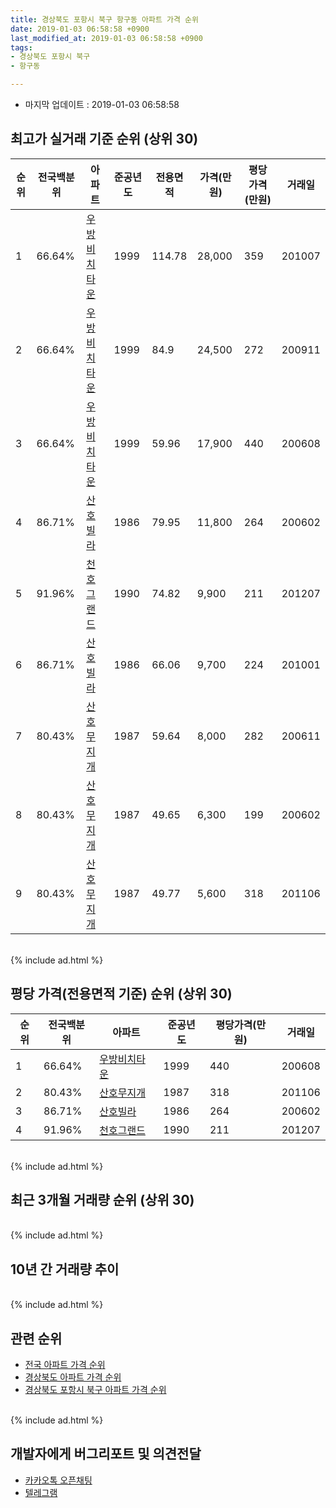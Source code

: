 ```yaml
---
title: 경상북도 포항시 북구 항구동 아파트 가격 순위
date: 2019-01-03 06:58:58 +0900
last_modified_at: 2019-01-03 06:58:58 +0900
tags:
- 경상북도 포항시 북구
- 항구동

---
```


* 마지막 업데이트 : 2019-01-03 06:58:58

## 최고가 실거래 기준 순위 (상위 30)


|순위|전국백분위|아파트|준공년도|전용면적|가격(만원)|평당가격(만원)|거래일|
|---|---|---|---|---|---|---|---|
|1|66.64%|[우방비치타운](https://search.naver.com/search.naver?query=%EA%B2%BD%EC%83%81%EB%B6%81%EB%8F%84+%ED%8F%AC%ED%95%AD%EC%8B%9C+%EB%B6%81%EA%B5%AC+%ED%95%AD%EA%B5%AC%EB%8F%99+%EC%9A%B0%EB%B0%A9%EB%B9%84%EC%B9%98%ED%83%80%EC%9A%B4)|1999|114.78|28,000|359|201007|
|2|66.64%|[우방비치타운](https://search.naver.com/search.naver?query=%EA%B2%BD%EC%83%81%EB%B6%81%EB%8F%84+%ED%8F%AC%ED%95%AD%EC%8B%9C+%EB%B6%81%EA%B5%AC+%ED%95%AD%EA%B5%AC%EB%8F%99+%EC%9A%B0%EB%B0%A9%EB%B9%84%EC%B9%98%ED%83%80%EC%9A%B4)|1999|84.9|24,500|272|200911|
|3|66.64%|[우방비치타운](https://search.naver.com/search.naver?query=%EA%B2%BD%EC%83%81%EB%B6%81%EB%8F%84+%ED%8F%AC%ED%95%AD%EC%8B%9C+%EB%B6%81%EA%B5%AC+%ED%95%AD%EA%B5%AC%EB%8F%99+%EC%9A%B0%EB%B0%A9%EB%B9%84%EC%B9%98%ED%83%80%EC%9A%B4)|1999|59.96|17,900|440|200608|
|4|86.71%|[산호빌라](https://search.naver.com/search.naver?query=%EA%B2%BD%EC%83%81%EB%B6%81%EB%8F%84+%ED%8F%AC%ED%95%AD%EC%8B%9C+%EB%B6%81%EA%B5%AC+%ED%95%AD%EA%B5%AC%EB%8F%99+%EC%82%B0%ED%98%B8%EB%B9%8C%EB%9D%BC)|1986|79.95|11,800|264|200602|
|5|91.96%|[천호그랜드](https://search.naver.com/search.naver?query=%EA%B2%BD%EC%83%81%EB%B6%81%EB%8F%84+%ED%8F%AC%ED%95%AD%EC%8B%9C+%EB%B6%81%EA%B5%AC+%ED%95%AD%EA%B5%AC%EB%8F%99+%EC%B2%9C%ED%98%B8%EA%B7%B8%EB%9E%9C%EB%93%9C)|1990|74.82|9,900|211|201207|
|6|86.71%|[산호빌라](https://search.naver.com/search.naver?query=%EA%B2%BD%EC%83%81%EB%B6%81%EB%8F%84+%ED%8F%AC%ED%95%AD%EC%8B%9C+%EB%B6%81%EA%B5%AC+%ED%95%AD%EA%B5%AC%EB%8F%99+%EC%82%B0%ED%98%B8%EB%B9%8C%EB%9D%BC)|1986|66.06|9,700|224|201001|
|7|80.43%|[산호무지개](https://search.naver.com/search.naver?query=%EA%B2%BD%EC%83%81%EB%B6%81%EB%8F%84+%ED%8F%AC%ED%95%AD%EC%8B%9C+%EB%B6%81%EA%B5%AC+%ED%95%AD%EA%B5%AC%EB%8F%99+%EC%82%B0%ED%98%B8%EB%AC%B4%EC%A7%80%EA%B0%9C)|1987|59.64|8,000|282|200611|
|8|80.43%|[산호무지개](https://search.naver.com/search.naver?query=%EA%B2%BD%EC%83%81%EB%B6%81%EB%8F%84+%ED%8F%AC%ED%95%AD%EC%8B%9C+%EB%B6%81%EA%B5%AC+%ED%95%AD%EA%B5%AC%EB%8F%99+%EC%82%B0%ED%98%B8%EB%AC%B4%EC%A7%80%EA%B0%9C)|1987|49.65|6,300|199|200602|
|9|80.43%|[산호무지개](https://search.naver.com/search.naver?query=%EA%B2%BD%EC%83%81%EB%B6%81%EB%8F%84+%ED%8F%AC%ED%95%AD%EC%8B%9C+%EB%B6%81%EA%B5%AC+%ED%95%AD%EA%B5%AC%EB%8F%99+%EC%82%B0%ED%98%B8%EB%AC%B4%EC%A7%80%EA%B0%9C)|1987|49.77|5,600|318|201106|


<br>
{% include ad.html %}
<br>

## 평당 가격(전용면적 기준) 순위 (상위 30)


|순위|전국백분위|아파트|준공년도|평당가격(만원)|거래일|
|---|---|---|---|---|---|
|1|66.64%|[우방비치타운](https://search.naver.com/search.naver?query=%EA%B2%BD%EC%83%81%EB%B6%81%EB%8F%84+%ED%8F%AC%ED%95%AD%EC%8B%9C+%EB%B6%81%EA%B5%AC+%ED%95%AD%EA%B5%AC%EB%8F%99+%EC%9A%B0%EB%B0%A9%EB%B9%84%EC%B9%98%ED%83%80%EC%9A%B4)|1999|440|200608|
|2|80.43%|[산호무지개](https://search.naver.com/search.naver?query=%EA%B2%BD%EC%83%81%EB%B6%81%EB%8F%84+%ED%8F%AC%ED%95%AD%EC%8B%9C+%EB%B6%81%EA%B5%AC+%ED%95%AD%EA%B5%AC%EB%8F%99+%EC%82%B0%ED%98%B8%EB%AC%B4%EC%A7%80%EA%B0%9C)|1987|318|201106|
|3|86.71%|[산호빌라](https://search.naver.com/search.naver?query=%EA%B2%BD%EC%83%81%EB%B6%81%EB%8F%84+%ED%8F%AC%ED%95%AD%EC%8B%9C+%EB%B6%81%EA%B5%AC+%ED%95%AD%EA%B5%AC%EB%8F%99+%EC%82%B0%ED%98%B8%EB%B9%8C%EB%9D%BC)|1986|264|200602|
|4|91.96%|[천호그랜드](https://search.naver.com/search.naver?query=%EA%B2%BD%EC%83%81%EB%B6%81%EB%8F%84+%ED%8F%AC%ED%95%AD%EC%8B%9C+%EB%B6%81%EA%B5%AC+%ED%95%AD%EA%B5%AC%EB%8F%99+%EC%B2%9C%ED%98%B8%EA%B7%B8%EB%9E%9C%EB%93%9C)|1990|211|201207|


<br>
{% include ad.html %}
<br>

## 최근 3개월 거래량 순위 (상위 30)


<div style="width:100%;">
    <canvas id="deal_count_ranking" height="250"></canvas>
</div>


<script>
new Chart(document.getElementById("deal_count_ranking"), {
    type: 'horizontalBar',
    data: {
        labels: ['우방비치타운'],
        datasets: [{
            label: '실거래 수',
            data: [3],
            borderColor: "rgba(255, 0, 128, 1)",
            backgroundColor: "rgba(255, 0, 128, 0.5)",
            fill: false,
        }]
    },
    options: {
        responsive: true,
        title: {
            display: true,
            text: '최근 3개월 거래량 순위'
        },
        tooltips: {
            mode: 'index',
            intersect: false,
            callbacks: {
                title: function(tooltipItems, data) {
                    return "실거래 수:";
                },
                label: function(tooltipItem, data) {
                    return data.labels[tooltipItem.index] + ": " + tooltipItem.xLabel;
                }
            }
        },
        hover: {
            mode: 'nearest',
            intersect: true
        },
        scales: {
            xAxes: [{
                display: true,
                scaleLabel: {
                    display: true,
                    labelString: '실거래 수'
                },
                ticks: {
                    suggestedMin: 0,
                }
            }],
            yAxes: [{
                display: true,
                ticks: {
                    autoSkip: false,
                    callback: function(value, index, values) {
                        if (value.length > 15)
                            return value.substr(0, 13) + "...";
                        else
                            return value;
                    }
                },
                scaleLabel: {
                    display: false,
                }
            }]
        }
    }
});

</script>


<br>
{% include ad.html %}
<br>

## 10년 간 거래량 추이


<div style="width:100%;">
    <canvas id="deal_progress" height="250"></canvas>
</div>

<script>
new Chart(document.getElementById("deal_progress"), {
    type: 'line',
    data: {
        labels: ['200901','200902','200903','200904','200905','200906','200907','200908','200909','200910','200911','200912','201001','201002','201003','201004','201005','201006','201007','201008','201009','201010','201011','201012','201101','201102','201103','201104','201105','201106','201107','201108','201109','201110','201111','201112','201201','201202','201203','201204','201205','201206','201207','201208','201209','201210','201211','201212','201301','201302','201303','201304','201305','201306','201307','201308','201309','201310','201311','201312','201401','201402','201403','201404','201405','201406','201407','201408','201409','201410','201411','201412','201501','201502','201503','201504','201505','201506','201507','201508','201509','201510','201511','201512','201601','201602','201603','201604','201605','201606','201607','201608','201609','201610','201611','201612','201701','201702','201703','201704','201705','201706','201707','201708','201709','201710','201711','201712','201801','201802','201803','201804','201805','201806','201807','201808','201809','201810','201811','201812','201901'],
        datasets: [{
            label: '실거래 수',
            pointRadius: 1,
            data: [3, 9, 14, 7, 11, 5, 1, 2, 4, 6, 5, 6, 7, 5, 5, 6, 1, 3, 9, 3, 11, 5, 3, 6, 8, 3, 7, 7, 7, 4, 2, 4, 6, 9, 7, 6, 3, 0, 3, 3, 3, 4, 6, 1, 4, 5, 6, 1, 1, 4, 4, 7, 2, 3, 3, 2, 5, 9, 10, 4, 4, 0, 6, 3, 5, 3, 2, 3, 10, 6, 2, 1, 1, 1, 3, 2, 1, 4, 1, 2, 1, 2, 1, 1, 0, 1, 4, 3, 1, 5, 0, 0, 3, 2, 3, 3, 1, 1, 1, 1, 2, 0, 4, 5, 0, 1, 1, 1, 4, 0, 4, 3, 1, 1, 0, 1, 2, 0, 2, 1, 0],
            borderColor: "rgba(255, 201, 14, 1)",
            backgroundColor: "rgba(255, 201, 14, 0.5)",
            fill: true,
        }]
    },
    options: {
        responsive: true,
        title: {
            display: true,
            text: '10년간 거래량 추이'
        },
        tooltips: {
            mode: 'index',
            intersect: false,
        },
        hover: {
            mode: 'nearest',
            intersect: true
        },
        scales: {
            xAxes: [{
                display: true,
                scaleLabel: {
                    display: true,
                    labelString: '년/월'
                }
            }],
            yAxes: [{
                display: true,
                ticks: {
                    suggestedMin: 0,
                },
                scaleLabel: {
                    display: true,
                    labelString: '실거래 수'
                }
            }]
        }
    }
});

</script>


<br>
{% include ad.html %}
<br>

## 관련 순위

- [전국 아파트 가격 순위](https://inasie.github.io/apt-ranking/전국)
- [경상북도 아파트 가격 순위](https://inasie.github.io/apt-ranking/경상북도)
- [경상북도 포항시 북구 아파트 가격 순위](https://inasie.github.io/apt-ranking/경상북도-포항시-북구)


<br>
{% include ad.html %}
<br>

## 개발자에게 버그리포트 및 의견전달

- [카카오톡 오픈채팅](https://open.kakao.com/o/gLJUAP4)
- [텔레그램](https://t.me/inasie)

